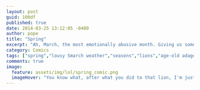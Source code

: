 ```yaml
---
layout: post
guid: 100df
published: true
date: 2014-03-25 13:12:05 -0400
author: pope
title: "Spring"
excerpt: "Ah, March, the most emotionally abusive month. Giving us some distant hope that everything's going to be alright and the sun is coming to save us from the wasteland we've been living in, only to cruelly stomp on all our dreams. Again and again. "
category: Comics
tags: ["spring","lousy Smarch weather","seasons","lions","age-old adages","tropical climates","animal cruelty","winter","science"]
comments: true 
image:
  feature: assets/img/lol/spring_comic.png
  imageHover: "You know what, after what you did to that lion, I'm just not coming back at all. Fuck you guys, live in winter forever."
---
```


